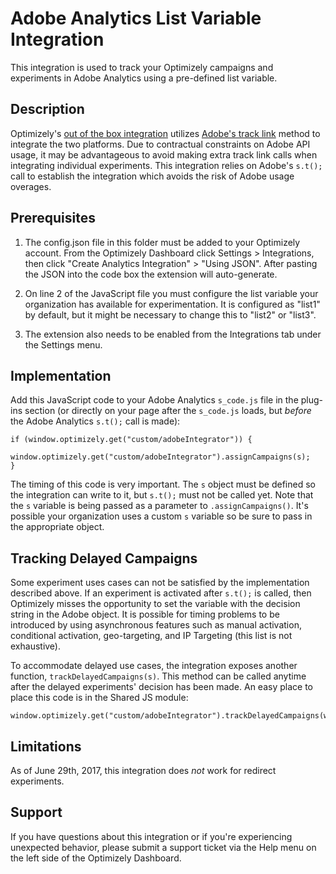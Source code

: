 # Adobe Analytics List Variable Integration

This integration is used to track your Optimizely campaigns and experiments in Adobe Analytics using a pre-defined list variable.

## Description

Optimizely's [out of the box integration](https://help.optimizely.com/Integrate_Other_Platforms/Integrate_Optimizely_X_with_Adobe_Analytics) utilizes [Adobe's track link](https://blogs.adobe.com/digitalmarketing/analytics/custom-link-tracking-capturing-user-actions/) method to integrate the two platforms. Due to contractual constraints on Adobe API usage, it may be advantageous to avoid making extra track link calls when integrating individual experiments. This integration relies on Adobe's `s.t();` call to establish the integration which avoids the risk of Adobe usage overages.

## Prerequisites

1. The config.json file in this folder must be added to your Optimizely account. From the Optimizely Dashboard click Settings > Integrations, then click "Create Analytics Integration" > "Using JSON". After pasting the JSON into the code box the extension will auto-generate.

2. On line 2 of the JavaScript file you must configure the list variable your organization has available for experimentation. It is configured as "list1" by default, but it might be necessary to change this to "list2" or "list3".

3. The extension also needs to be enabled from the Integrations tab under the Settings menu.

## Implementation

Add this JavaScript code to your Adobe Analytics `s_code.js` file in the plug-ins section (or directly on your page after the `s_code.js` loads, but *before* the Adobe Analytics `s.t();` call is made):

```
if (window.optimizely.get("custom/adobeIntegrator")) {
	window.optimizely.get("custom/adobeIntegrator").assignCampaigns(s);
}
```

The timing of this code is very important. The `s` object must be defined so the integration can write to it, but `s.t();` must not be called yet. Note that the `s` variable is being passed as a parameter to `.assignCampaigns()`. It's possible your organization uses a custom `s` variable so be sure to pass in the appropriate object.

## Tracking Delayed Campaigns

Some experiment uses cases can not be satisfied by the implementation described above. If an experiment is activated after `s.t();` is called, then Optimizely misses the opportunity to set the variable with the decision string in the Adobe object. It is possible for timing problems to be introduced by using asynchronous features such as manual activation, conditional activation, geo-targeting, and IP Targeting (this list is not exhaustive).

To accommodate delayed use cases, the integration exposes another function, `trackDelayedCampaigns(s)`. This method can be called anytime after the delayed experiments' decision has been made. An easy place to place this code is in the Shared JS module:

```
window.optimizely.get("custom/adobeIntegrator").trackDelayedCampaigns(window.s);
```

## Limitations

As of June 29th, 2017, this integration does *not* work for redirect experiments.

## Support

If you have questions about this integration or if you're experiencing unexpected behavior, please submit a support ticket via the Help menu on the left side of the Optimizely Dashboard.